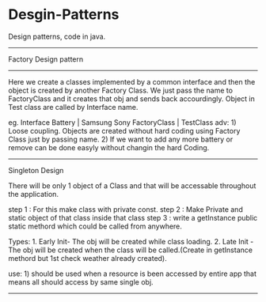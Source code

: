 # Desgin-Patterns
Design patterns, code in java.
________________________________________________________________________________________________________________________________________
Factory Design pattern
_________________________

Here we create a classes implemented by a common interface and then the object is created by another Factory Class. We just pass the name to FactoryClass and it creates that obj and sends back accourdingly.
Object in Test class are called by Interface name.

eg. Interface   Battery
                  |
      Samsung            Sony             FactoryClass
                                                |
                                            TestClass
adv: 1) Loose coupling. Objects are created without hard coding using Factory Class just by passing name.
     2) If we want to add any more battery or remove can be done easyly without changin the hard Coding.
     
_________________________________________________________________________________________________________________________________________
Singleton Design

There will be only 1 object of a Class and that will be accessable throughout the application.

step 1 : For this make class with private const.
step 2 : Make Private and static object of that class inside that class
step 3 : write a getInstance public static methord which could be called from anywhere.

Types: 1. Early Init- The obj will be created while class loading.
       2. Late Init - The obj will be created when the class will be called.(Create in getInstance methord but 1st check weather already created).
       
use: 1) should be used when a resource is been accessed by entire app that means all should access by same single obj.

_________________________________________________________________________________________________________________________________________
    
